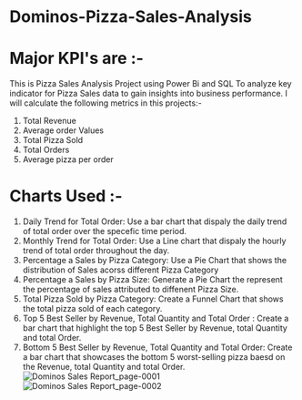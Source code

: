 # Dominos-Pizza-Sales-Analysis
# Major KPI's are :-
This is Pizza Sales Analysis Project using Power Bi and SQL
To analyze key indicator for Pizza Sales data to gain insights into business performance. I will calculate the following metrics in this projects:-
1. Total Revenue
2. Average order Values
3. Total Pizza Sold
4. Total Orders
5. Average pizza per order

# Charts Used :-
1. Daily Trend for Total Order: Use a bar chart that dispaly the daily trend of total order over the specefic time period.
2. Monthly Trend for Total Order: Use a Line chart that dispaly the hourly trend of total order throughout the day.
3. Percentage a Sales by Pizza Category: Use a Pie Chart that shows the distribution of Sales acorss different Pizza Category
4. Percentage a Sales by Pizza Size: Generate a Pie Chart the represent the percentage of sales attributed to diffenent Pizza Size.
5. Total Pizza Sold by Pizza Category: Create a Funnel Chart that shows the total pizza sold of each category.
6. Top 5 Best Seller by Revenue, Total Quantity and Total Order : Create a bar chart that highlight the top 5 Best Seller by Revenue, total Quantity and total Order.
7. Bottom 5 Best Seller by Revenue, Total Quantity and Total Order: Create a bar chart that showcases the bottom 5 worst-selling pizza baesd on the Revenue, total Quantity and total Order.
![Dominos Sales Report_page-0001](https://github.com/sanjaygithubprofile/Dominos-Pizza-Sales-Analysis/assets/151513717/c7ef8962-f878-4354-b667-f28f5c47e7c5)
![Dominos Sales Report_page-0002](https://github.com/sanjaygithubprofile/Dominos-Pizza-Sales-Analysis/assets/151513717/1dc13cb4-0e34-4699-a67c-9e10e6291af0)


